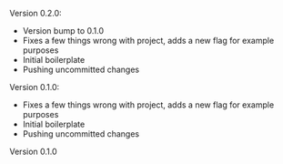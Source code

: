 Version 0.2.0:
 - Version bump to 0.1.0
 - Fixes a few things wrong with project, adds a new flag for example purposes
 - Initial boilerplate
 - Pushing uncommitted changes

Version 0.1.0:
 - Fixes a few things wrong with project, adds a new flag for example purposes
 - Initial boilerplate
 - Pushing uncommitted changes

Version 0.1.0


